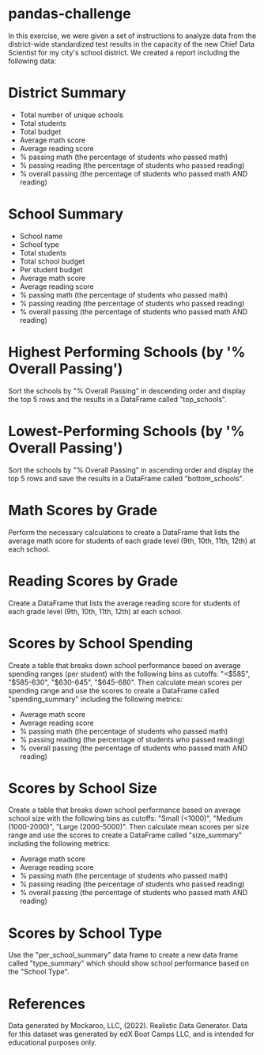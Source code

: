 # pandas-challenge
In this exercise, we were given a set of instructions to analyze data from the district-wide standardized test results in the capacity of the new Chief Data Scientist for my city's school district. We created a report including the following data:

# District Summary
* Total number of unique schools
* Total students
* Total budget
* Average math score
* Average reading score
* % passing math (the percentage of students who passed math)
* % passing reading (the percentage of students who passed reading)
* % overall passing (the percentage of students who passed math AND reading)

# School Summary
* School name
* School type
* Total students
* Total school budget
* Per student budget
* Average math score
* Average reading score
* % passing math (the percentage of students who passed math)
* % passing reading (the percentage of students who passed reading)
* % overall passing (the percentage of students who passed math AND reading)

# Highest Performing Schools (by '% Overall Passing')
Sort the schools by "% Overall Passing" in descending order and display the top 5 rows and the results in a DataFrame called "top_schools".

# Lowest-Performing Schools (by '% Overall Passing')
Sort the schools by "% Overall Passing" in ascending order and display the top 5 rows and save the results in a DataFrame called "bottom_schools".

# Math Scores by Grade
Perform the necessary calculations to create a DataFrame that lists the average math score for students of each grade level (9th, 10th, 11th, 12th) at each school.

# Reading Scores by Grade
Create a DataFrame that lists the average reading score for students of each grade level (9th, 10th, 11th, 12th) at each school.

# Scores by School Spending
Create a table that breaks down school performance based on average spending ranges (per student) with the following bins as cutoffs: "<$585", "$585-630", "$630-645", "$645-680". Then calculate mean scores per spending range and use the scores to create a DataFrame called "spending_summary" including the following metrics:
* Average math score
* Average reading score
* % passing math (the percentage of students who passed math)
* % passing reading (the percentage of students who passed reading)
* % overall passing (the percentage of students who passed math AND reading)

# Scores by School Size
Create a table that breaks down school performance based on average school size with the following bins as cutoffs: "Small (<1000)", "Medium (1000-2000)", "Large (2000-5000)". Then calculate mean scores per size range and use the scores to create a DataFrame called "size_summary" including the following metrics:
* Average math score
* Average reading score
* % passing math (the percentage of students who passed math)
* % passing reading (the percentage of students who passed reading)
* % overall passing (the percentage of students who passed math AND reading)

# Scores by School Type
Use the "per_school_summary" data frame to create a new data frame called "type_summary" which should show school performance based on the "School Type".

# References
Data generated by Mockaroo, LLC, (2022). Realistic Data Generator. Data for this dataset was generated by edX Boot Camps LLC, and is intended for educational purposes only.